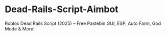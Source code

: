 # Dead-Rails-Script-Aimbot
Roblox Dead Rails Script (2025) – Free Pastebin GUI, ESP, Auto Farm, God Mode &amp; More!
